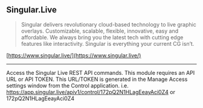 ## Singular.Live

> Singular delivers revolutionary cloud-based technology to live graphic overlays. Customizable, scalable, flexible, innovative, easy and affordable. We always bring you the latest tech with cutting edge features like interactivity. Singular is everything your current CG isn’t.

[https://www.singular.live/](https://www.singular.live/)

***

Access the Singular Live REST API commands. This module requires an API URL or API TOKEN. This URL/TOKEN is generated in the Manage Access settings window from the Control application. i.e. https://app.singular.live/apiv1/control/172pQ2N1HLagEeayAci0Z4 or 172pQ2N1HLagEeayAci0Z4
